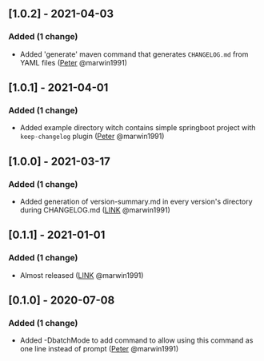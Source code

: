 [1.0.2] - 2021-04-03
--------------------

### Added (1 change)

- Added 'generate' maven command that generates `CHANGELOG.md` from YAML files ([Peter](https://github.com/marwin1991) @marwin1991)


[1.0.1] - 2021-04-01
--------------------

### Added (1 change)

- Added example directory witch contains simple springboot project with `keep-changelog` plugin ([Peter](https://github.com/marwin1991) @marwin1991)


[1.0.0] - 2021-03-17
--------------------

### Added (1 change)

- Added generation of version-summary.md in every version's directory during CHANGELOG.md ([LINK](https://github.com/marwin1991) @marwin1991)


[0.1.1] - 2021-01-01
--------------------

### Added (1 change)

- Almost released ([LINK](https://github.com/marwin1991) @marwin1991)


[0.1.0] - 2020-07-08
--------------------

### Added (1 change)

- Added -DbatchMode to add command to allow using this command as one line instead of prompt ([Peter](https://github.com/marwin1991) @marwin1991)



